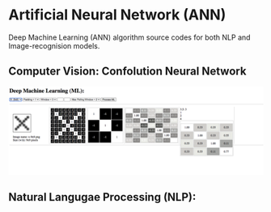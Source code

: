 **Artificial Neural Network (ANN)**
===

Deep Machine Learning (ANN) algorithm source codes for both NLP and Image-recognision models.

Computer Vision: Confolution Neural Network
--
![Convolution Neural Netwirk Algorithm](screenshot_961-1.png)


Natural Langugae Processing (NLP):
--

